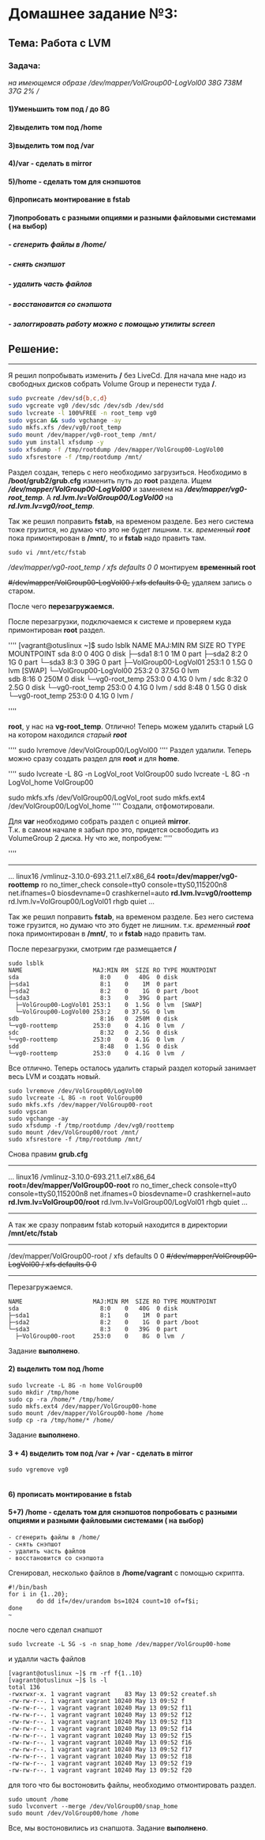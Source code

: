 Домашнее задание №3:
========================
Тема: Работа с LVM
-------------------------

### Задача:

_на имеющемся образе /dev/mapper/VolGroup00-LogVol00 38G 738M 37G 2% /_

#### 1)Уменьшить том под / до 8G
#### 2)выделить том под /home
#### 3)выделить том под /var
#### 4)/var - сделать в mirror
#### 5)/home - сделать том для снэпшотов
#### 6)прописать монтирование в fstab
#### 7)попробовать с разными опциями и разными файловыми системами ( на выбор)
#####     - сгенерить файлы в /home/
#####     - снять снэпшот
#####     - удалить часть файлов
#####     - восстановится со снэпшота
#####     - залоггировать работу можно с помощью утилиты screen


## Решение:
_________________


Я решил попробывать изменить __/__ без LiveCd. Для начала мне надо из свободных дисков собрать Volume Group и перенести туда __/__. 

````bash
sudo pvcreate /dev/sd{b,c,d}
sudo vgcreate vg0 /dev/sdc /dev/sdb /dev/sdd
sudo lvcreate -l 100%FREE -n root_temp vg0
sudo vgscan && sudo vgchange -ay
sudo mkfs.xfs /dev/vg0/root_temp
sudo mount /dev/mapper/vg0-root_temp /mnt/
sudo yum install xfsdump -y
sudo xfsdump -f /tmp/rootdump /dev/mapper/VolGroup00-LogVol00
sudo xfsrestore -f /tmp/rootdump /mnt/
````
Раздел создан, теперь с него необходимо загрузиться. 
Необходимо в __/boot/grub2/grub.cfg__ изменить путь до  __root__ раздела. 
Ищем __*/dev/mapper/VolGroup00-LogVol00*__ и заменяем на __*/dev/mapper/vg0-root_temp*__.
А __*rd.lvm.lv=VolGroup00/LogVol00*__ на __*rd.lvm.lv=vg0/root_temp*__.

Так же решил поправить __fstab__, на временом разделе. Без него система тоже грузится, но думаю что это не будет лишним.
т.к. _временный **root**_ пока примонтирован в **/mnt/**, то и **fstab** надо править там. 


````
sudo vi /mnt/etc/fstab
````
_/dev/mapper/vg0-root_temp       /                       xfs     defaults        0 0_ монтируем **временный root**

~~#/dev/mapper/VolGroup00-LogVol00 /                       xfs     defaults        0 0_~~ удаляем запись о старом. 


После чего **перезагружаемся.**

После перезагрузки, подключаемся к системе и проверяем куда примонтирован **root** раздел.

''''
[vagrant@otuslinux ~]$ sudo lsblk 
NAME                    MAJ:MIN RM  SIZE RO TYPE MOUNTPOINT
sda                       8:0    0   40G  0 disk 
├─sda1                    8:1    0    1M  0 part 
├─sda2                    8:2    0    1G  0 part 
└─sda3                    8:3    0   39G  0 part 
  ├─VolGroup00-LogVol01 253:1    0  1.5G  0 lvm  [SWAP]
  └─VolGroup00-LogVol00 253:2    0 37.5G  0 lvm  
sdb                       8:16   0  250M  0 disk 
└─vg0-root_temp         253:0    0  4.1G  0 lvm  /
sdc                       8:32   0  2.5G  0 disk 
└─vg0-root_temp         253:0    0  4.1G  0 lvm  /
sdd                       8:48   0  1.5G  0 disk 
└─vg0-root_temp         253:0    0  4.1G  0 lvm  /

''''

**root**, у нас на **vg-root_temp**. Отлично!
Теперь можем удалить старый LG на котором находился *старый **root***

''''
sudo lvremove /dev/VolGroup00/LogVol00
''''
Раздел удалили. Теперь можно сразу создать раздел для **root** и для **home**.

''''
sudo lvcreate -L 8G -n LogVol_root VolGroup00
sudo lvcreate -L 8G -n LogVol_home VolGroup00 

sudo mkfs.xfs /dev/VolGroup00/LogVol_root
sudo mkfs.ext4 /dev/VolGroup00/LogVol_home
''''
Создали, отфомотировали.

Для **var** необходимо собрать раздел с опцией **mirror**.  
Т.к. в самом начале я забыл про это, придется освободить из VolumeGroup 2 диска.
Ну что же, попробуем:
''''

''''

_______________

...
linux16 /vmlinuz-3.10.0-693.21.1.el7.x86_64 __root=/dev/mapper/vg0-roottemp__ ro
no_timer_check console=tty0 console=ttyS0,115200n8 net.ifnames=0 biosdevname=0
crashkernel=auto __rd.lvm.lv=vg0/roottemp__ rd.lvm.lv=VolGroup00/LogVol01 rhgb quiet
...

Так же решил поправить __fstab__, на временом разделе. Без него система тоже грузится, но думаю что это будет не лишним.
т.к. _временный **root**_ пока примонтирован в **/mnt/**, то и **fstab** надо править там. 


После перезагрузки, смотрим где размещается __/__
````
sudo lsblk
NAME                    MAJ:MIN RM  SIZE RO TYPE MOUNTPOINT
sda                       8:0    0   40G  0 disk
├─sda1                    8:1    0    1M  0 part
├─sda2                    8:2    0    1G  0 part /boot
└─sda3                    8:3    0   39G  0 part
  ├─VolGroup00-LogVol01 253:1    0  1.5G  0 lvm  [SWAP]
  └─VolGroup00-LogVol00 253:2    0 37.5G  0 lvm
sdb                       8:16   0  250M  0 disk
└─vg0-roottemp          253:0    0  4.1G  0 lvm  /
sdc                       8:32   0  2.5G  0 disk
└─vg0-roottemp          253:0    0  4.1G  0 lvm  /
sdd                       8:48   0  1.5G  0 disk
└─vg0-roottemp          253:0    0  4.1G  0 lvm  /
````
Все отлично.
Теперь осталось удалить старый раздел который занимает весь LVM и создать новый.

````
sudo lvremove /dev/VolGroup00/LogVol00
sudo lvcreate -L 8G -n root VolGroup00
sudo mkfs.xfs /dev/mapper/VolGroup00-root
sudo vgscan
sudo vgchange -ay
sudo xfsdump -f /tmp/rootdump /dev/vg0/roottemp
sudo mount /dev/VolGroup00/root /mnt/
sudo xfsrestore -f /tmp/rootdump /mnt/
````
Снова правим __grub.cfg__
_______________

...
linux16 /vmlinuz-3.10.0-693.21.1.el7.x86_64 __root=/dev/mapper/VolGroup00-root__ ro
no_timer_check console=tty0 console=ttyS0,115200n8 net.ifnames=0 biosdevname=0
crashkernel=auto __rd.lvm.lv=VolGroup00/root__ rd.lvm.lv=VolGroup00/LogVol01 rhgb quiet
...

_______________
А так же сразу поправим fstab который находится в директории __/mnt/etc/fstab__
_______________
/dev/mapper/VolGroup00-root     /                       xfs     defaults        0 0
~~#/dev/mapper/VolGroup00-LogVol00 /                       xfs     defaults        0 0~~
_______________

Перезагружаемся. 
````
NAME                    MAJ:MIN RM  SIZE RO TYPE MOUNTPOINT
sda                       8:0    0   40G  0 disk 
├─sda1                    8:1    0    1M  0 part 
├─sda2                    8:2    0    1G  0 part /boot
└─sda3                    8:3    0   39G  0 part 
  ├─VolGroup00-root     253:0    0    8G  0 lvm  /
````
Задание __выполнено__.

#### 2) выделить том под /home
````
sudo lvcreate -L 8G -n home VolGroup00
sudo mkdir /tmp/home
sudo cp -ra /home/* /tmp/home/
sudo mkfs.ext4 /dev/mapper/VolGroup00-home
sudo mount /dev/mapper/VolGroup00-home /home
sudp cp -ra /tmp/home/* /home/
````
Задание __выполнено__.

#### 3 + 4)  выделить том под /var + /var - сделать в mirror
````
sudo vgremove vg0


````



#### 6) прописать монтирование в fstab


#### 5+7) /home - сделать том для снэпшотов попробовать с разными опциями и разными файловыми системами ( на выбор)
    - сгенерить файлы в /home/
    - снять снэпшот
    - удалить часть файлов
    - восстановится со снэпшота
Сгенировал, несколько файлов в __/home/vagrant__ с помощью скрипта.
````
#!/bin/bash
for i in {1..20};
        do dd if=/dev/urandom bs=1024 count=10 of=f$i;
done
~

````
после чего сделал снапшот

````
sudo lvcreate -L 5G -s -n snap_home /dev/mapper/VolGroup00-home

````
и удалли часть файлов

```
[vagrant@otuslinux ~]$ rm -rf f{1..10}
[vagrant@otuslinux ~]$ ls -l
total 136
-rwxrwxr-x. 1 vagrant vagrant    83 May 13 09:52 createf.sh
-rw-rw-r--. 1 vagrant vagrant 10240 May 13 09:52 f
-rw-rw-r--. 1 vagrant vagrant 10240 May 13 09:52 f11
-rw-rw-r--. 1 vagrant vagrant 10240 May 13 09:52 f12
-rw-rw-r--. 1 vagrant vagrant 10240 May 13 09:52 f13
-rw-rw-r--. 1 vagrant vagrant 10240 May 13 09:52 f14
-rw-rw-r--. 1 vagrant vagrant 10240 May 13 09:52 f15
-rw-rw-r--. 1 vagrant vagrant 10240 May 13 09:52 f16
-rw-rw-r--. 1 vagrant vagrant 10240 May 13 09:52 f17
-rw-rw-r--. 1 vagrant vagrant 10240 May 13 09:52 f18
-rw-rw-r--. 1 vagrant vagrant 10240 May 13 09:52 f19
-rw-rw-r--. 1 vagrant vagrant 10240 May 13 09:52 f20
```

для того что бы востоновить файлы, необходимо отмонтировать раздел. 

````
sudo umount /home
sudo lvconvert --merge /dev/VolGroup00/snap_home
sudo mount /dev/VolGroup00/home /home
````
Все, мы востоновились из снапшота. Задание __выполнено__.
